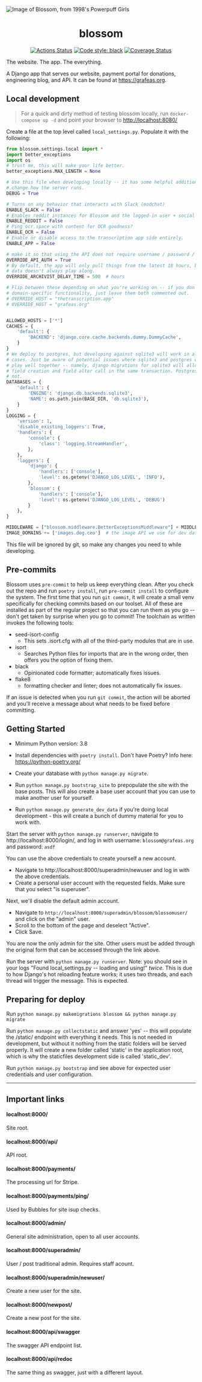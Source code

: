 ![Image of Blossom, from 1998's Powerpuff Girls](https://i.imgur.com/Rao8pA9.png)

<h1 align="center">blossom</h1>

<p align="center">
<a href="https://github.com/grafeasgroup/blossom/actions"><img alt="Actions Status" src="https://github.com/grafeasgroup/blossom/workflows/Django%20CI/badge.svg"></a>
<a href="https://github.com/psf/black"><img alt="Code style: black" src="https://img.shields.io/badge/code%20style-black-000000.svg"></a>
<a href='https://coveralls.io/github/GrafeasGroup/blossom?branch=master'><img src='https://coveralls.io/repos/github/GrafeasGroup/blossom/badge.svg?branch=master&amp;t=X9mgMK' alt='Coverage Status' /></a>
</p>

The website. The app. The everything.

A Django app that serves our website, payment portal for donations, engineering blog, and API. It can be found at https://grafeas.org.

## Local development

> For a quick and dirty method of testing blossom locally, run `docker-compose up -d` and point your browser to <http://localhost:8080/>

Create a file at the top level called `local_settings.py`. Populate it with the following:

```python
from blossom.settings.local import *
import better_exceptions
import os
# trust me, this will make your life better.
better_exceptions.MAX_LENGTH = None

# Use this file when developing locally -- it has some helpful additions which
# change how the server runs.
DEBUG = True

# Turns on any behavior that interacts with Slack (modchat)
ENABLE_SLACK = False
# Enables reddit instances for Blossom and the logged-in user + social auth
ENABLE_REDDIT = False
# Ping ocr.space with content for OCR goodness?
ENABLE_OCR = False
# Enable or disable access to the transcription app side entirely.
ENABLE_APP = False

# make it so that using the API does not require username / password / api key
OVERRIDE_API_AUTH = True
# By default, the app will only pull things from the latest 18 hours, but test
# data doesn't always play along.
OVERRIDE_ARCHIVIST_DELAY_TIME = 500  # hours

# Flip between these depending on what you're working on -- if you don't need
# domain-specific functionality, just leave them both commented out.
# OVERRIDE_HOST = "thetranscription.app"
# OVERRIDE_HOST = "grafeas.org"


ALLOWED_HOSTS = ['*']
CACHES = {
    'default': {
        'BACKEND': 'django.core.cache.backends.dummy.DummyCache',
    }
}
# We deploy to postgres, but developing against sqlite3 will work in almost all
# cases. Just be aware of potential issues where sqlite3 and postgres do not
# play well together -- namely, django migrations for sqlite3 will allow a
# field creation and field alter call in the same transaction. Postgres... will
# not.
DATABASES = {
    'default': {
        'ENGINE': 'django.db.backends.sqlite3',
        'NAME': os.path.join(BASE_DIR, 'db.sqlite3'),
    }
}
LOGGING = {
    'version': 1,
    'disable_existing_loggers': True,
    'handlers': {
        'console': {
            'class': 'logging.StreamHandler',
        },
    },
    'loggers': {
        'django': {
            'handlers': ['console'],
            'level': os.getenv('DJANGO_LOG_LEVEL', 'INFO'),
        },
        'blossom': {
            'handlers': ['console'],
            'level': os.getenv('DJANGO_LOG_LEVEL', 'DEBUG')
        }
    },
}

MIDDLEWARE = ["blossom.middleware.BetterExceptionsMiddleware"] + MIDDLEWARE
IMAGE_DOMAINS += ['images.dog.ceo']  # the image API we use for dev data
```
This file will be ignored by git, so make any changes you need to while developing.

## Pre-commits

Blossom uses `pre-commit` to help us keep everything clean. After you check out the repo and run `poetry install`, run `pre-commit install` to configure the system. The first time that you run `git commit`, it will create a small venv specifically for checking commits based on our toolset. All of these are installed as part of the regular project so that you can run them as you go -- don't get taken by surprise when you go to commit! The toolchain as written invokes the following tools:

- seed-isort-config
  - This sets .isort.cfg with all of the third-party modules that are in use.
- isort
  - Searches Python files for imports that are in the wrong order, then offers you the option of fixing them.
- black
  - Opinionated code formatter; automatically fixes issues.
- flake8
  - formatting checker and linter; does not automatically fix issues.

If an issue is detected when you run `git commit`, the action will be aborted and you'll receive a message about what needs to be fixed before committing.


## Getting Started

* Minimum Python version: 3.8

* Install dependencies with `poetry install`. Don't have Poetry? Info here: https://python-poetry.org/

* Create your database with `python manage.py migrate`.

* Run `python manage.py bootstrap_site` to prepopulate the site with the base posts. This will also create a base user account that you can use to make another user for yourself.

* Run `python manage.py generate_dev_data` if you're doing local development - this will create a bunch of dummy material for you to work with.

Start the server with `python manage.py runserver`, navigate to http://localhost:8000/login/, and log in with 
username: `blossom@grafeas.org` and password: `asdf`

You can use the above credentials to create yourself a new account.
* Navigate to http://localhost:8000/superadmin/newuser and log in with the above credentials.
* Create a personal user account with the requested fields. Make sure that you select "is superuser".

Next, we'll disable the default admin account.
* Navigate to `http://localhost:8000/superadmin/blossom/blossomuser/` and click on the "admin" user.
* Scroll to the bottom of the page and deselect "Active".
* Click Save.

You are now the only admin for the site. Other users must be added through the original form that can be accessed through the link above. 

Run the server with `python manage.py runserver`. Note: you should see in your logs "Found local_settings.py -- loading and using!" _twice_. This is due to how Django's hot reloading feature works; it uses two threads, and each thread will trigger the message. This is expected.

## Preparing for deploy

Run `python manage.py makemigrations blossom && python manage.py migrate`

Run `python manage.py collectstatic` and answer 'yes' -- this will populate the /static/ endpoint with everything it needs. This is not needed in development, but without it nothing from the static folders will be served properly. It will create a new folder called 'static' in the application root, which is why the staticfiles development side is called 'static_dev'.

Run `python manage.py bootstrap` and see above for expected user credentials and user configuration.

---

## Important links

#### localhost:8000/

Site root.

#### localhost:8000/api/

API root.

#### localhost:8000/payments/

The processing url for Stripe.

#### localhost:8000/payments/ping/

Used by Bubbles for site isup checks.

#### localhost:8000/admin/

General site administration, open to all user accounts.

#### localhost:8000/superadmin/

User / post traditional admin. Requires staff acount.

#### localhost:8000/superadmin/newuser/

Create a new user for the site.

#### localhost:8000/newpost/

Create a new post for the site.

#### localhost:8000/api/swagger

The swagger API endpoint list.

#### localhost:8000/api/redoc

The same thing as swagger, just with a different layout.
